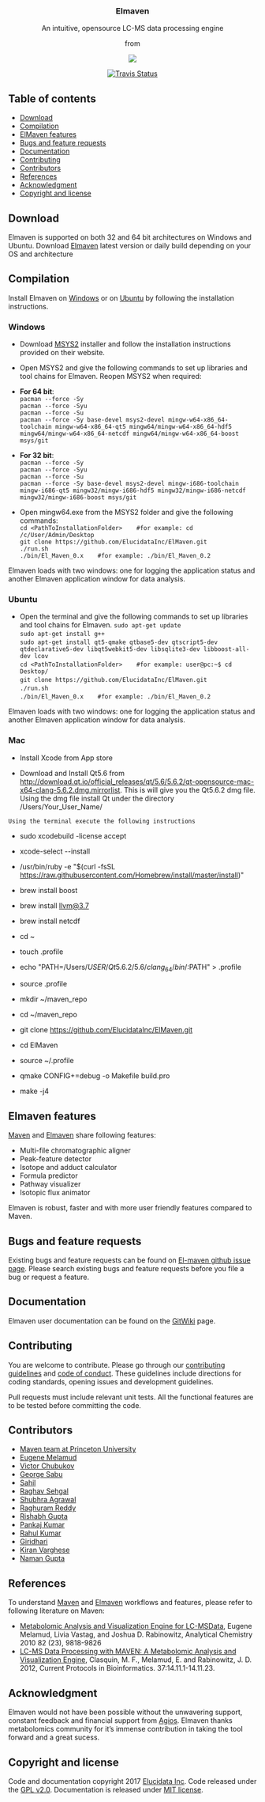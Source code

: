 <h3 align="center">Elmaven</h3>
<p align="center">An intuitive, opensource LC-MS data processing engine </p>
<p align="center">from </p>
<p align="center">
  <a href="http://www.elucidata.io"> 
	<img src="http://www.elucidata.io/static/images/logo.png">
  </a>

<p align="center">
  <a href="https://travis-ci.org/ElucidataInc/ElMaven"><img alt="Travis Status" 
  src="https://travis-ci.org/ElucidataInc/ElMaven.svg?branch=develop"></a> </p>

## Table of contents
- [Download](#download) 
- [Compilation](#compilation)
- [ElMaven features](#elmaven-features)
- [Bugs and feature requests](#bugs-and-feature-requests)
- [Documentation](#documentation)
- [Contributing](#contributing)
- [Contributors](#contributors)
- [References](#references)
- [Acknowledgment](#acknowledgment)
- [Copyright and license](#copyright-and-license)

## Download
Elmaven is supported on both 32 and 64 bit architectures on Windows and Ubuntu.
Download [Elmaven](https://elucidatainc.github.io/ElMaven/) latest version or daily build depending on your OS and architecture

## Compilation

Install Elmaven on [Windows](https://elucidatainc.github.io/ElMaven/main/2016/02/12/windows-installation.html) or on [Ubuntu](https://elucidatainc.github.io/ElMaven/main/2016/02/12/ubuntu-installation.html) by following the installation instructions.  

### Windows
- Download [MSYS2](http://www.msys2.org/) installer and follow the installation instructions provided on their website.
- Open MSYS2 and give the following commands to set up libraries and tool chains for Elmaven. Reopen MSYS2 when required:  
- **For 64 bit**:  
`pacman --force -Sy`  
`pacman --force -Syu`  
`pacman --force -Su`  
`pacman --force -Sy base-devel msys2-devel mingw-w64-x86_64-toolchain mingw-w64-x86_64-qt5 mingw64/mingw-w64-x86_64-hdf5 mingw64/mingw-w64-x86_64-netcdf mingw64/mingw-w64-x86_64-boost msys/git`  

- **For 32 bit**:  
`pacman --force -Sy`  
`pacman --force -Syu`  
`pacman --force -Su`  
`pacman --force -Sy base-devel msys2-devel mingw-i686-toolchain mingw-i686-qt5 mingw32/mingw-i686-hdf5 mingw32/mingw-i686-netcdf mingw32/mingw-i686-boost msys/git`  

- Open mingw64.exe from the MSYS2 folder and give the following commands:  
`cd <PathToInstallationFolder>    #for example: cd /c/User/Admin/Desktop`  
`git clone https://github.com/ElucidataInc/ElMaven.git`  
`./run.sh`  
`./bin/El_Maven_0.x    #for example: ./bin/El_Maven_0.2`  

Elmaven loads with two windows: one for logging the application status and another Elmaven application window for data analysis.  

### Ubuntu  
- Open the terminal and give the following commands to set up libraries and tool chains for Elmaven.
`sudo apt-get update`  
`sudo apt-get install g++`  
`sudo apt-get install qt5-qmake qtbase5-dev qtscript5-dev qtdeclarative5-dev libqt5webkit5-dev libsqlite3-dev libboost-all-dev lcov`  
`cd <PathToInstallationFolder>    #for example: user@pc:~$ cd Desktop/`  
`git clone https://github.com/ElucidataInc/ElMaven.git`  
`./run.sh`  
`./bin/El_Maven_0.x    #for example: ./bin/El_Maven_0.2`

Elmaven loads with two windows: one for logging the application status and another Elmaven application window for data analysis.


### Mac
- Install Xcode from App store

- Download and Install Qt5.6 from http://download.qt.io/official_releases/qt/5.6/5.6.2/qt-opensource-mac-x64-clang-5.6.2.dmg.mirrorlist.
  This is will give you the Qt5.6.2 dmg file. Using the dmg file install Qt under the directory /Users/Your_User_Name/

`Using the terminal execute the following instructions`
- sudo xcodebuild -license accept

- xcode-select --install
- /usr/bin/ruby -e "$(curl -fsSL https://raw.githubusercontent.com/Homebrew/install/master/install)"
- brew install boost
- brew install llvm@3.7
- brew install netcdf

- cd ~
- touch .profile
- echo "PATH=/Users/$USER/Qt5.6.2/5.6/clang_64/bin/:$PATH" > .profile
- source .profile

- mkdir ~/maven_repo
- cd ~/maven_repo
- git clone https://github.com/ElucidataInc/ElMaven.git

- cd ElMaven

- source ~/.profile
- qmake CONFIG+=debug -o Makefile build.pro
- make -j4


## Elmaven features
[Maven](http://genomics-pubs.princeton.edu/mzroll/index.php) and [Elmaven](https://elucidatainc.github.io/ElMaven/)  share following features:
* Multi-file chromatographic aligner
* Peak-feature detector
* Isotope and adduct calculator
* Formula predictor
* Pathway visualizer
* Isotopic flux animator

Elmaven is robust, faster and with more user friendly features compared to Maven.

## Bugs and feature requests

Existing bugs and feature requests can be found on [El-maven github issue page](https://github.com/ElucidataInc/ElMaven/issues). Please search existing bugs and feature requests before you file a bug or request a feature.

## Documentation
Elmaven user documentation can be found on the [GitWiki](https://github.com/ElucidataInc/ElMaven/wiki) page.

## Contributing
You are welcome to contribute. Please go through our [contributing guidelines](https://github.com/ElucidataInc/ElMaven/blob/develop/CONTRIBUTING.md) and [code of conduct](https://github.com/ElucidataInc/ElMaven/blob/develop/CODE_OF_CONDUCT.md). These guidelines include directions for coding standards, opening issues and development guidelines.

Pull requests must include relevant unit tests. All the functional features are to be tested before committing the code.
## Contributors
*	[Maven team at Princeton University](http://genomics-pubs.princeton.edu/mzroll/index.php)
*	[Eugene Melamud](https://www.calicolabs.com/team-member/eugene-melamud/)
*	[Victor Chubukov](https://github.com/chubukov)
*	[George Sabu](https://github.com/GeorgeSabu)
*	[Sahil](https://github.com/sahil21)
*	[Raghav Sehgal](https://github.com/Raghavdata)
*	[Shubhra Agrawal](https://github.com/shubhra-agrawal)
*	[Raghuram Reddy](https://github.com/r-el-maya)
*	[Rishabh Gupta](https://github.com/rish9511)
*	[Pankaj Kumar](https://github.com/IpankajI)
*	[Rahul Kumar](https://github.com/rkdahmiwal)
*	[Giridhari](https://github.com/Giridhari013)
*	[Kiran Varghese](https://github.com/kiranvarghese2)
*	[Naman Gupta](https://github.com/naman)


## References
To understand [Maven](http://genomics-pubs.princeton.edu/mzroll/index.php) and [Elmaven](https://elucidatainc.github.io/ElMaven/) workflows and features, please refer to following literature on Maven:

* [Metabolomic Analysis and Visualization Engine for LC-MSData](http://pubs.acs.org/doi/abs/10.1021/ac1021166), Eugene Melamud, Livia Vastag, and Joshua D. Rabinowitz, Analytical Chemistry 2010 82 (23), 9818-9826
* [LC-MS Data Processing with MAVEN: A Metabolomic Analysis and Visualization Engine](http://onlinelibrary.wiley.com/doi/10.1002/0471250953.bi1411s37/abstract), Clasquin, M. F., Melamud, E. and Rabinowitz, J. D. 2012, Current Protocols in Bioinformatics. 37:14.11.1-14.11.23.
## Acknowledgment
Elmaven would not have been possible without the unwavering support, constant feedback and financial support from [Agios](http://www.agios.com/). Elmaven thanks metabolomics community for it’s immense contribution in taking the tool forward and a great sucess.

## Copyright and license
Code and documentation copyright  2017 [Elucidata  Inc](http://www.elucidata.io/). Code released under the [GPL v2.0](https://www.gnu.org/licenses/old-licenses/gpl-2.0.en.html). Documentation is released under [MIT license](https://opensource.org/licenses/MIT).

